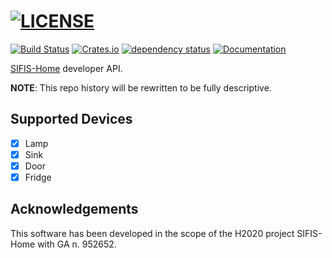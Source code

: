 # [![LICENSE](https://img.shields.io/badge/license-MIT-blue.svg)](LICENSE)
[![Build Status](https://github.com/sifis-home/sifis-api/workflows/sifis-api/badge.svg)](https://github.com/sifis-home/sifis-api/actions)
[![Crates.io](https://img.shields.io/crates/v/sifis.svg)](https://crates.io/crates/sifis)
[![dependency status](https://deps.rs/repo/github/sifis-home/sifis-api/status.svg)](https://deps.rs/repo/github/sifis-home/sifis-api)
[![Documentation](https://docs.rs/sifis/badge.svg)](https://docs.rs/sifis/)

[SIFIS-Home](https://sifis-home.eu) developer API.

**NOTE**: This repo history will be rewritten to be fully descriptive.

## Supported Devices

- [x] Lamp
- [x] Sink
- [x] Door
- [x] Fridge

## Acknowledgements

This software has been developed in the scope of the H2020 project SIFIS-Home with GA n. 952652.
